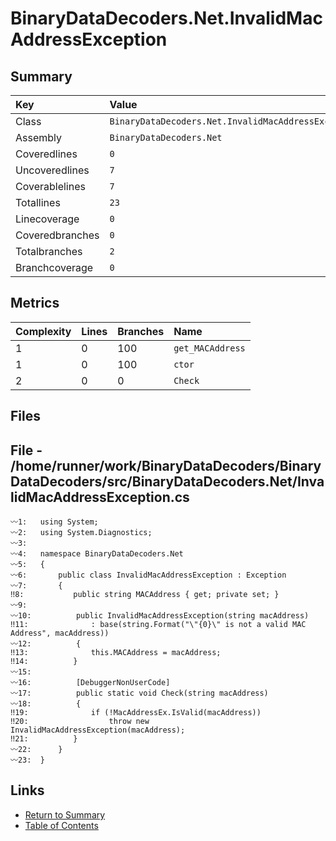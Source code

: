 ﻿# BinaryDataDecoders.Net.InvalidMacAddressException

## Summary

| Key             | Value                                               |
| :-------------- | :-------------------------------------------------- |
| Class           | `BinaryDataDecoders.Net.InvalidMacAddressException` |
| Assembly        | `BinaryDataDecoders.Net`                            |
| Coveredlines    | `0`                                                 |
| Uncoveredlines  | `7`                                                 |
| Coverablelines  | `7`                                                 |
| Totallines      | `23`                                                |
| Linecoverage    | `0`                                                 |
| Coveredbranches | `0`                                                 |
| Totalbranches   | `2`                                                 |
| Branchcoverage  | `0`                                                 |

## Metrics

| Complexity | Lines | Branches | Name             |
| :--------- | :---- | :------- | :--------------- |
| 1          | 0     | 100      | `get_MACAddress` |
| 1          | 0     | 100      | `ctor`           |
| 2          | 0     | 0        | `Check`          |

## Files

## File - /home/runner/work/BinaryDataDecoders/BinaryDataDecoders/src/BinaryDataDecoders.Net/InvalidMacAddressException.cs

```CSharp
〰1:   using System;
〰2:   using System.Diagnostics;
〰3:   
〰4:   namespace BinaryDataDecoders.Net
〰5:   {
〰6:       public class InvalidMacAddressException : Exception
〰7:       {
‼8:           public string MACAddress { get; private set; }
〰9:   
〰10:          public InvalidMacAddressException(string macAddress)
‼11:              : base(string.Format("\"{0}\" is not a valid MAC Address", macAddress))
〰12:          {
‼13:              this.MACAddress = macAddress;
‼14:          }
〰15:  
〰16:          [DebuggerNonUserCode]
〰17:          public static void Check(string macAddress)
〰18:          {
‼19:              if (!MacAddressEx.IsValid(macAddress))
‼20:                  throw new InvalidMacAddressException(macAddress);
‼21:          }
〰22:      }
〰23:  }
```

## Links

* [Return to Summary](Summary.md)
* [Table of Contents](../TOC.md)

